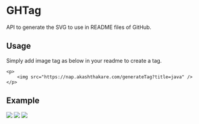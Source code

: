 # GHTag

API to generate the SVG to use in README files of GitHub.

## Usage
Simply add image tag as below in your readme to create a tag.

```
<p>
    <img src="https://nap.akashthakare.com/generateTag?title=java" />
</p>
```
 
 ## Example
 <p>
  <img src="https://apps-d36d2.firebaseapp.com/generateTag?title=Java" /> 
  <img src="https://apps-d36d2.firebaseapp.com/generateTag?title=C#" /> 
  <img src="https://apps-d36d2.firebaseapp.com/generateTag?title=Spring" /> 
</p>

